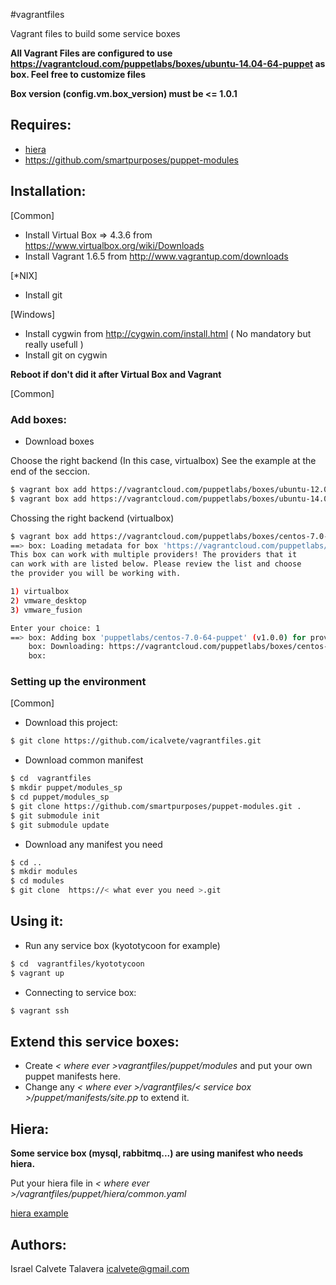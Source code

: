 #vagrantfiles

Vagrant files to build some service boxes

**All Vagrant Files are configured to use https://vagrantcloud.com/puppetlabs/boxes/ubuntu-14.04-64-puppet as box. Feel free to customize files**

**Box version (config.vm.box_version) must be <= 1.0.1**

## Requires:

* [hiera](http://docs.puppetlabs.com/hiera/1/index.html)
* https://github.com/smartpurposes/puppet-modules

## Installation:

[Common]

* Install Virtual Box => 4.3.6 from https://www.virtualbox.org/wiki/Downloads
* Install Vagrant 1.6.5 from http://www.vagrantup.com/downloads

[\*NIX]

* Install git

[Windows]

* Install cygwin from http://cygwin.com/install.html ( No mandatory  but really usefull )
* Install git on cygwin

**Reboot if don't did it after Virtual Box and Vagrant**

[Common]

### Add boxes:
* Download boxes

Choose the right backend (In this case, virtualbox)
See the example at the end of the seccion.

```bash
$ vagrant box add https://vagrantcloud.com/puppetlabs/boxes/ubuntu-12.04-64-puppet
$ vagrant box add https://vagrantcloud.com/puppetlabs/boxes/ubuntu-14.04-64-puppet 
```

Chossing the right backend (virtualbox)

```bash
$ vagrant box add https://vagrantcloud.com/puppetlabs/boxes/centos-7.0-64-puppet
==> box: Loading metadata for box 'https://vagrantcloud.com/puppetlabs/boxes/centos-7.0-64-puppet'
This box can work with multiple providers! The providers that it
can work with are listed below. Please review the list and choose
the provider you will be working with.

1) virtualbox
2) vmware_desktop
3) vmware_fusion

Enter your choice: 1
==> box: Adding box 'puppetlabs/centos-7.0-64-puppet' (v1.0.0) for provider: virtualbox
    box: Downloading: https://vagrantcloud.com/puppetlabs/boxes/centos-7.0-64-puppet/versions/1.0.0/providers/virtualbox.box
    box:
```

### Setting up the environment

[Common]

* Download this project:

```bash
$ git clone https://github.com/icalvete/vagrantfiles.git 
```


* Download common manifest

```bash
$ cd  vagrantfiles
$ mkdir puppet/modules_sp
$ cd puppet/modules_sp
$ git clone https://github.com/smartpurposes/puppet-modules.git .
$ git submodule init
$ git submodule update
```

* Download any manifest you need

```bash
$ cd ..
$ mkdir modules
$ cd modules
$ git clone  https://< what ever you need >.git
```

## Using it:

* Run any service box  (kyototycoon for example)


```bash
$ cd  vagrantfiles/kyototycoon
$ vagrant up
```

* Connecting to service box:

```bash
$ vagrant ssh
```

## Extend this service boxes:

* Create _< where ever >vagrantfiles/puppet/modules_ and put your own puppet manifests here.
* Change any _< where ever >/vagrantfiles/< service box >/puppet/manifests/site.pp_ to extend it.


## Hiera:

**Some service box (mysql, rabbitmq...) are using manifest who needs hiera.**

Put your hiera file in _< where ever >/vagrantfiles/puppet/hiera/common.yaml_

[hiera example](https://github.com/icalvete/vagrantfiles/blob/master/puppet/hiera/common.yaml)


## Authors:

Israel Calvete Talavera <icalvete@gmail.com>
